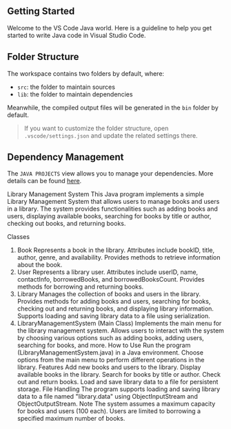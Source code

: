 ## Getting Started

Welcome to the VS Code Java world. Here is a guideline to help you get started to write Java code in Visual Studio Code.

## Folder Structure

The workspace contains two folders by default, where:

- `src`: the folder to maintain sources
- `lib`: the folder to maintain dependencies

Meanwhile, the compiled output files will be generated in the `bin` folder by default.

> If you want to customize the folder structure, open `.vscode/settings.json` and update the related settings there.

## Dependency Management

The `JAVA PROJECTS` view allows you to manage your dependencies. More details can be found [here](https://github.com/microsoft/vscode-java-dependency#manage-dependencies).

Library Management System
This Java program implements a simple Library Management System that allows users to manage books and users in a library. The system provides functionalities such as adding books and users, displaying available books, searching for books by title or author, checking out books, and returning books.

Classes
1. Book
Represents a book in the library.
Attributes include bookID, title, author, genre, and availability.
Provides methods to retrieve information about the book.
2. User
Represents a library user.
Attributes include userID, name, contactInfo, borrowedBooks, and borrowedBooksCount.
Provides methods for borrowing and returning books.
3. Library
Manages the collection of books and users in the library.
Provides methods for adding books and users, searching for books, checking out and returning books, and displaying library information.
Supports loading and saving library data to a file using serialization.
4. LibraryManagementSystem (Main Class)
Implements the main menu for the library management system.
Allows users to interact with the system by choosing various options such as adding books, adding users, searching for books, and more.
How to Use
Run the program (LibraryManagementSystem.java) in a Java environment.
Choose options from the main menu to perform different operations in the library.
Features
Add new books and users to the library.
Display available books in the library.
Search for books by title or author.
Check out and return books.
Load and save library data to a file for persistent storage.
File Handling
The program supports loading and saving library data to a file named "library.data" using ObjectInputStream and ObjectOutputStream.
Note
The system assumes a maximum capacity for books and users (100 each).
Users are limited to borrowing a specified maximum number of books.

